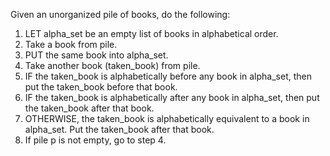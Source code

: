 Given an unorganized pile of books, do the following:

1. LET alpha_set be an empty list of books in alphabetical order.
2. Take a book from pile.
3. PUT the same book into alpha_set.
4. Take another book (taken_book) from pile.
5. IF the taken_book is alphabetically before any book in alpha_set, then put the taken_book before that book.
6. IF the taken_book is alphabetically after any book in alpha_set, then put the taken_book after that book.
7. OTHERWISE, the taken_book is alphabetically equivalent to a book in alpha_set. Put the taken_book after that book.
8. If pile p is not empty, go to step 4.